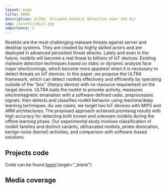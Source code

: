 ```yaml
---
layout: page
title: AHMA
description: ULTRA: Ultimate Rootkit Detection over the Air
img: /assets/img/3.jpg
importance: 3
---
```


Rootkits are the most challenging malware threats against server and desktop systems. They are created by highly skilled actors and are deployed in advanced persistent threat attacks. Lately and even in the future, rootkits will become a real threat to billions of IoT devices. Existing malware detection techniques based on static or dynamic analysis face major shortcomings, which become more apparent when it is necessary to detect threats on IoT devices.
In this paper, we propose the ULTRA framework, which can detect rootkits effectively and efficiently by operating outside of the “box” (literary device) with no resource requirement on the target device. ULTRA baits the rootkit to provoke activity, measures electromagnetic emanation with a software-defined radio, preprocesses signals, then detects and classifies rootkit behavior using machine/deep learning techniques. As use cases, we target two IoT devices with MIPS and ARM architectures. The proposed approach achieved promising results with high accuracy for detecting both known and unknown rootkits during the offline learning phase. Our experimental study involves classification of rootkit families and distinct variants, obfuscated rootkits, probe dislocation, benign noise (kernel) activities, and comparison with software-based solutions.


## Projects code

Code can be found [here](https://gitlab.com/ultra-RK/ultra){:target="_blank"}

## Media coverage